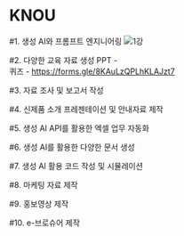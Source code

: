 # KNOU
#1. 생성 AI와 프롬프트 엔지니어링
![1강](1강.png)

  
#2. 다양한 교육 자료 생성
PPT -  
퀴즈 - https://forms.gle/8KAuLzQPLhKLAJzt7  


#3. 자료 조사 및 보고서 작성


#4. 신제품 소개 프레젠테이션 및 안내자료 제작


#5. 생성 AI API를 활용한 엑셀 업무 자동화

#6. 생성 AI를 활용한 다양한 문서 생성

#7. 생성 AI 활용 코드 작성 및 시뮬레이션

#8. 마케팅 자료 제작

#9. 홍보영상 제작

#10. e-브로슈어 제작
